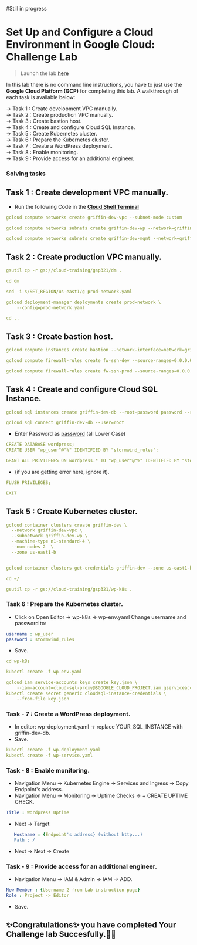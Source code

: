#Still in progress

# Set Up and Configure a Cloud Environment in Google Cloud: Challenge Lab

> Launch the lab [here](https://www.cloudskillsboost.google/focuses/10603?parent=catalog)

In this lab there is no command line instructions, you have to just use the **Google Cloud Platform (GCP)** for completing this lab. A walkthrough of each task is available below: 
  
  ->  Task 1 : Create development VPC manually.<br>
  ->  Task 2 : Create production VPC manually.<br>
  ->  Task 3 : Create bastion host.<br>
  ->  Task 4 : Create and configure Cloud SQL Instance.<br>
  ->  Task 5 : Create Kubernetes cluster.<br>
  ->  Task 6 : Prepare the Kubernetes cluster.<br>
  ->  Task 7 : Create a WordPress deployment.<br>
  ->  Task 8 : Enable monitoring.<br>
  ->  Task 9 : Provide access for an additional engineer.<br>
 

### Solving tasks

## Task 1 : Create development VPC manually.

* Run the following Code in the <ins>**Cloud Shell Terminal**</ins>

```yaml
gcloud compute networks create griffin-dev-vpc --subnet-mode custom

gcloud compute networks subnets create griffin-dev-wp --network=griffin-dev-vpc --region us-east1 --range=192.168.16.0/20

gcloud compute networks subnets create griffin-dev-mgmt --network=griffin-dev-vpc --region us-east1 --range=192.168.32.0/20

```

## Task 2 : Create production VPC manually.

```yaml
gsutil cp -r gs://cloud-training/gsp321/dm .
```
```yaml
cd dm

sed -i s/SET_REGION/us-east1/g prod-network.yaml

gcloud deployment-manager deployments create prod-network \
    --config=prod-network.yaml

cd ..

```

## Task 3 : Create bastion host.

```yaml
gcloud compute instances create bastion --network-interface=network=griffin-dev-vpc,subnet=griffin-dev-mgmt  --network-interface=network=griffin-prod-vpc,subnet=griffin-prod-mgmt --tags=ssh --zone=us-east1-b

gcloud compute firewall-rules create fw-ssh-dev --source-ranges=0.0.0.0/0 --target-tags ssh --allow=tcp:22 --network=griffin-dev-vpc

gcloud compute firewall-rules create fw-ssh-prod --source-ranges=0.0.0.0/0 --target-tags ssh --allow=tcp:22 --network=griffin-prod-vpc

```

## Task 4 : Create and configure Cloud SQL Instance.

```yaml
gcloud sql instances create griffin-dev-db --root-password password --region=us-east1

gcloud sql connect griffin-dev-db --user=root
```
* Enter Password as  <ins>password</ins>   (all Lower Case)

```yaml
CREATE DATABASE wordpress;
CREATE USER "wp_user"@"%" IDENTIFIED BY "stormwind_rules";
```

```yaml
GRANT ALL PRIVILEGES ON wordpress.* TO "wp_user"@"%" IDENTIFIED BY "stormwind_rules"; 
```

* (if you are getting error here, ignore it).

```yaml
FLUSH PRIVILEGES;
```
```yaml
EXIT
```

## Task 5 : Create Kubernetes cluster.


```yaml
gcloud container clusters create griffin-dev \
  --network griffin-dev-vpc \
  --subnetwork griffin-dev-wp \
  --machine-type n1-standard-4 \
  --num-nodes 2  \
  --zone us-east1-b


gcloud container clusters get-credentials griffin-dev --zone us-east1-b

cd ~/

gsutil cp -r gs://cloud-training/gsp321/wp-k8s .

```

### Task 6 : Prepare the Kubernetes cluster.

* Click on Open Editor -> wp-k8s -> wp-env.yaml Change username and password to:

```yaml
username : wp_user
password : stormwind_rules
```

* Save.

```yaml
cd wp-k8s

kubectl create -f wp-env.yaml

gcloud iam service-accounts keys create key.json \
    --iam-account=cloud-sql-proxy@$GOOGLE_CLOUD_PROJECT.iam.gserviceaccount.com
kubectl create secret generic cloudsql-instance-credentials \
    --from-file key.json

```
### Task - 7 : Create a WordPress deployment.

* In editor: wp-deployment.yaml -> replace YOUR_SQL_INSTANCE with griffin-dev-db.
* Save.

```yaml
kubectl create -f wp-deployment.yaml
kubectl create -f wp-service.yaml
```

### Task - 8 : Enable monitoring.

* Navigation Menu -> Kubernetes Engine -> Services and Ingress -> Copy Endpoint's address.
* Navigation Menu -> Monitoring -> Uptime Checks -> + CREATE UPTIME CHECK.

```yaml
Title : Wordpress Uptime
```

* Next -> Target

```yaml
   Hostname : {Endpoint's address} (without http...)
   Path : /
```

* Next -> Next -> Create

### Task - 9 : Provide access for an additional engineer.

* Navigation Menu -> IAM & Admin -> IAM -> ADD.

```yaml
New Member : {Username 2 from Lab instruction page}
Role : Project -> Editor
```

* Save.

## **✨Congratulations✨** you have completed Your Challenge lab Succesfully.🎉🎉
